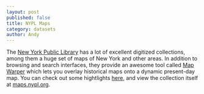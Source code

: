 ```yaml
---
layout: post
published: false
title: NYPL Maps
category: datasets
author: Andy
---
```


The [New York Public Library](http://nypl.org/) has a lot of excellent digitized collections, among them a huge set of maps of New York and other areas. In addition to browsing and search interfaces, they provide an awesome tool called [Map Warper](http://maps.nypl.org/warper/) which lets you overlay historical maps onto a dynamic present-day map. You can check out some hightlights [here](http://publicdomainreview.org/collections/highlights-from-the-20000-maps-made-freely-available-online-by-new-york-public-library/), and view the collection itself at [maps.nypl.org](http://maps.nypl.org/).
